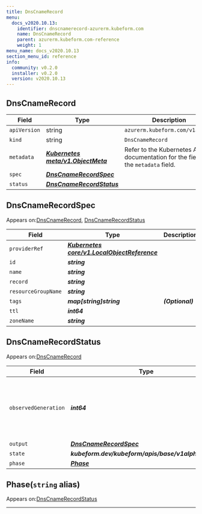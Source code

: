 ```yaml
---
title: DnsCnameRecord
menu:
  docs_v2020.10.13:
    identifier: dnscnamerecord-azurerm.kubeform.com
    name: DnsCnameRecord
    parent: azurerm.kubeform.com-reference
    weight: 1
menu_name: docs_v2020.10.13
section_menu_id: reference
info:
  community: v0.2.0
  installer: v0.2.0
  version: v2020.10.13
---
```


## DnsCnameRecord
| Field | Type | Description |
| ------ | ----- | ----------- |
| `apiVersion` | string | `azurerm.kubeform.com/v1alpha1` |
|    `kind` | string | `DnsCnameRecord` |
| `metadata` | ***[Kubernetes meta/v1.ObjectMeta](https://kubernetes.io/docs/reference/generated/kubernetes-api/v1.13/#objectmeta-v1-meta)***|Refer to the Kubernetes API documentation for the fields of the `metadata` field.|
| `spec` | ***[DnsCnameRecordSpec](#dnscnamerecordspec)***||
| `status` | ***[DnsCnameRecordStatus](#dnscnamerecordstatus)***||
## DnsCnameRecordSpec

Appears on:[DnsCnameRecord](#dnscnamerecord), [DnsCnameRecordStatus](#dnscnamerecordstatus)

| Field | Type | Description |
| ------ | ----- | ----------- |
| `providerRef` | ***[Kubernetes core/v1.LocalObjectReference](https://kubernetes.io/docs/reference/generated/kubernetes-api/v1.13/#localobjectreference-v1-core)***||
| `id` | ***string***||
| `name` | ***string***||
| `record` | ***string***||
| `resourceGroupName` | ***string***||
| `tags` | ***map[string]string***| ***(Optional)*** |
| `ttl` | ***int64***||
| `zoneName` | ***string***||
## DnsCnameRecordStatus

Appears on:[DnsCnameRecord](#dnscnamerecord)

| Field | Type | Description |
| ------ | ----- | ----------- |
| `observedGeneration` | ***int64***| ***(Optional)*** Resource generation, which is updated on mutation by the API Server.|
| `output` | ***[DnsCnameRecordSpec](#dnscnamerecordspec)***| ***(Optional)*** |
| `state` | ***kubeform.dev/kubeform/apis/base/v1alpha1.State***| ***(Optional)*** |
| `phase` | ***[Phase](#phase)***| ***(Optional)*** |
## Phase(`string` alias)

Appears on:[DnsCnameRecordStatus](#dnscnamerecordstatus)

---
